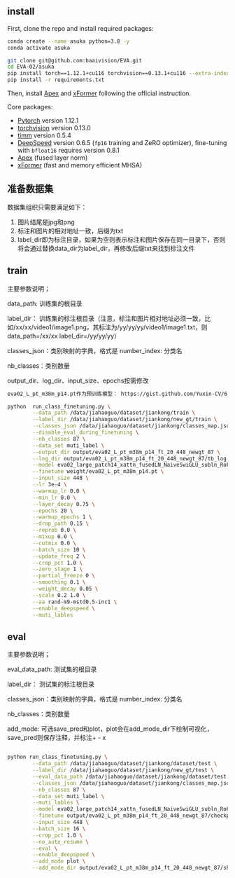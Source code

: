 ## install

First, clone the repo and install required packages:
```bash
conda create --name asuka python=3.8 -y
conda activate asuka

git clone git@github.com:baaivision/EVA.git
cd EVA-02/asuka
pip install torch==1.12.1+cu116 torchvision==0.13.1+cu116 --extra-index-url https://download.pytorch.org/whl/cu116
pip install -r requirements.txt
```

Then, install [Apex](https://github.com/NVIDIA/apex#linux) and [xFormer](https://github.com/facebookresearch/xformers#installing-xformers) following the official instruction. 


Core packages: 
- [Pytorch](https://pytorch.org/) version 1.12.1 
- [torchvision](https://pytorch.org/vision/stable/index.html) version 0.13.0
- [timm](https://github.com/rwightman/pytorch-image-models) version 0.5.4 
- [DeepSpeed](https://github.com/microsoft/DeepSpeed) version 0.6.5 (`fp16` training and ZeRO optimizer), fine-tuning with `bfloat16` requires version 0.8.1
- [Apex](https://github.com/NVIDIA/apex) (fused layer norm)
- [xFormer](https://github.com/facebookresearch/xformers) (fast and memory efficient MHSA)



## 准备数据集

数据集组织只需要满足如下：

1. 图片结尾是jpg和png
2. 标注和图片的相对地址一致，后缀为txt
3. label_dir即为标注目录，如果为空则表示标注和图片保存在同一目录下，否则将会通过替换data_dir为label_dir，再修改后缀txt来找到标注文件

## train

主要参数说明；

data_path: 训练集的根目录

label_dir： 训练集的标注根目录（注意，标注和图片相对地址必须一致，比如/xx/xx/video1/image1.png，其标注为/yy/yy/yy/video1/image1.txt，则data_path=/xx/xx   label_dir=/yy/yy/yy）

classes_json：类别映射的字典，格式是  number_index: 分类名

nb_classes：类别数量

output_dir、log_dir、input_size、epochs按需修改


```bash
eva02_L_pt_m38m_p14.pt作为预训练模型： https://gist.github.com/Yuxin-CV/6491f01a3a7a2f31115fb7a7a19c7148#file-eva02_l_pt_m38m_p14

python  run_class_finetuning.py \
        --data_path /data/jiahaoguo/dataset/jiankong/train \
        --label_dir /data/jiahaoguo/dataset/jiankong/new_gt/train \
        --classes_json /data/jiahaoguo/dataset/jiankong/classes_map.json \
        --disable_eval_during_finetuning \
        --nb_classes 87 \
        --data_set muti_label \
        --output_dir output/eva02_L_pt_m38m_p14_ft_20_448_newgt_87 \
        --log_dir output/eva02_L_pt_m38m_p14_ft_20_448_newgt_87/tb_log \
        --model eva02_large_patch14_xattn_fusedLN_NaiveSwiGLU_subln_RoPE \
        --finetune weight/eva02_L_pt_m38m_p14.pt \
        --input_size 448 \
        --lr 3e-4 \
        --warmup_lr 0.0 \
        --min_lr 0.0 \
        --layer_decay 0.75 \
        --epochs 20 \
        --warmup_epochs 1 \
        --drop_path 0.15 \
        --reprob 0.0 \
        --mixup 0.0 \
        --cutmix 0.0 \
        --batch_size 10 \
        --update_freq 2 \
        --crop_pct 1.0 \
        --zero_stage 1 \
        --partial_freeze 0 \
        --smoothing 0.1 \
        --weight_decay 0.05 \
        --scale 0.2 1.0 \
        --aa rand-m9-mstd0.5-inc1 \
        --enable_deepspeed \
        --muti_lables 
```


## eval

主要参数说明；

eval_data_path: 测试集的根目录

label_dir： 测试集的标注根目录

classes_json：类别映射的字典，格式是  number_index: 分类名

nb_classes：类别数量

add_mode: 可选save_pred和plot，plot会在add_mode_dir下绘制可视化，save_pred则保存注释，并标注+ - x


```bash

python run_class_finetuning.py \
        --data_path /data/jiahaoguo/dataset/jiankong/dataset/test \
        --label_dir /data/jiahaoguo/dataset/jiankong/new_gt/test \
        --eval_data_path /data/jiahaoguo/dataset/jiankong/dataset/test \
        --classes_json /data/jiahaoguo/dataset/jiankong/classes_map.json \
        --nb_classes 87 \
        --data_set muti_label \
        --muti_lables \
        --model eva02_large_patch14_xattn_fusedLN_NaiveSwiGLU_subln_RoPE \
        --finetune output/eva02_L_pt_m38m_p14_ft_20_448_newgt_87/checkpoint-19/mp_rank_00_model_states.pt \
        --input_size 448 \
        --batch_size 16 \
        --crop_pct 1.0 \
        --no_auto_resume \
        --eval \
        --enable_deepspeed \
        --add_mode plot \
        --add_mode_dir output/eva02_L_pt_m38m_p14_ft_20_448_newgt_87/show

```
